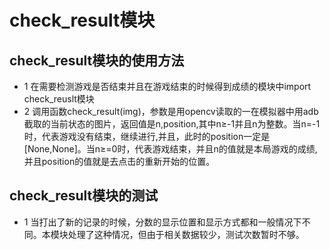 # check_result模块
## check_result模块的使用方法
* 1 在需要检测游戏是否结束并且在游戏结束的时候得到成绩的模块中import check_reuslt模块
* 2 调用函数check_result(img)，参数是用opencv读取的一在模拟器中用adb截取的当前状态的图片，返回值是n,position,其中n≥-1并且n为整数。当n=-1时，代表游戏没有结束，继续进行,并且，此时的position一定是[None,None]。当n≥=0时，代表游戏结束，并且n的值就是本局游戏的成绩,并且position的值就是去点击的重新开始的位置。

## check_result模块的测试
* 1 当打出了新的记录的时候，分数的显示位置和显示方式都和一般情况下不同。本模块处理了这种情况，但由于相关数据较少，测试次数暂时不够。
